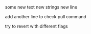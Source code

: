 some new text
new strings
new line

add another line to check pull command

try to revert with different flags
